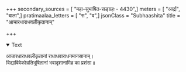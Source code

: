 +++
secondary_sources = [ "महा-सुभाषित-सङ्ग्रहः - 4430",]
meters = [ "आर्द्रा", "बाला",]
pratimaalaa_letters = [ "स", "व",]
jsonClass = "Subhaashita"
title = "आचारधाराधवलीकृतानाम्"

+++

<details open><summary>Text</summary>

आचारधाराधवलीकृतानां राधाधवाराधनमानसानाम्।  
विद्याविवेकोन्नतिभूषितानां भवादृशानामिह का प्रशंसा॥
</details>
